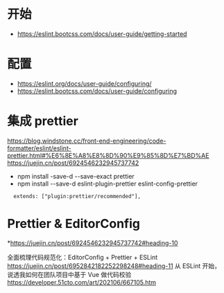 # 开始
* https://eslint.bootcss.com/docs/user-guide/getting-started

# 配置  
* https://eslint.org/docs/user-guide/configuring/
* https://eslint.bootcss.com/docs/user-guide/configuring

# 集成 prettier 
https://blog.windstone.cc/front-end-engineering/code-formatter/eslint/eslint-prettier.html#%E6%8E%A8%E8%8D%90%E9%85%8D%E7%BD%AE
https://juejin.cn/post/6924546232945737742
* npm install -save-d --save-exact prettier
* npm install --save-d eslint-plugin-prettier eslint-config-prettier 
```
  extends: ["plugin:prettier/recommended"],
```
# Prettier & EditorConfig
*https://juejin.cn/post/6924546232945737742#heading-10

全面梳理代码规范化：EditorConfig + Prettier + ESLint
https://juejin.cn/post/6952842182252298248#heading-11
从 ESLint 开始，说透我如何在团队项目中基于 Vue 做代码校验
https://developer.51cto.com/art/202106/667105.htm
